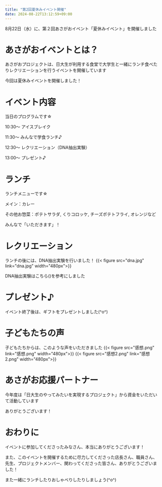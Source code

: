 ```yaml
---
title: "第2回夏休みイベント開催"
date: 2024-08-22T13:12:59+09:00
---
```

8月22日（水）に、第２回あさがおイベント「夏休みイベント」を開催しました
<!--more-->
# あさがおイベントとは？
あさがおプロジェクトは、日大生が利用する食堂で大学生と一緒にランチ食べたりレクリエーションを行うイベントを開催しています

今回は夏休みイベントを開催しました！

# イベント内容
当日のプログラムです☆

10:30〜 アイスブレイク

11:30〜 みんなで学食ランチ♪

12:30〜 レクリエーション（DNA抽出実験）

13:00〜 プレゼント♪

# ランチ
ランチメニューです☆

メイン：カレー

その他お惣菜：ポテトサラダ, くりコロッケ, チーズポテトフライ, オレンジなど

みんなで「いただきます」！

# レクリエーション
ランチの後には、DNA抽出実験を行いました！
{{< figure src="dna.jpg" link="dna.jpg" width="480px">}}

DNA抽出実験はこちら()を参考にしました

# プレゼント♪
イベント終了後は、ギフトをプレゼントしました(^o^)

# 子どもたちの声
子どもたちからは、このような声をいただきました
{{< figure src="感想.png" link="感想.png" width="480px">}}
{{< figure src="感想2.png" link="感想2.png" width="480px">}}

# あさがお応援パートナー
今年度は「日大生のやってみたいを実現するプロジェクト」から資金をいただいて活動しています

ありがとうございます！

# おわりに
イベントに参加してくださったみなさん、本当にありがとうございます！

また、このイベントを開催するために尽力してくださった店長さん、職員さん、先生、プロジェクトメンバー、関わってくださった皆さん、ありがとうございました！

また一緒にランチしたりおしゃべりしたりしましょう(^o^)
